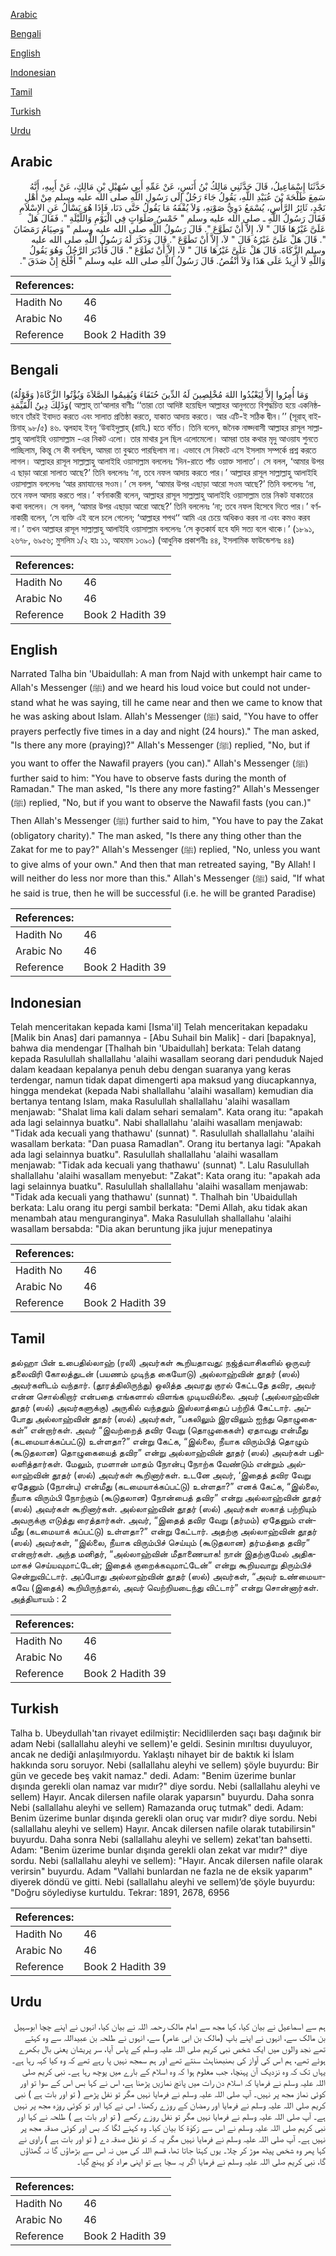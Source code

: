 [Arabic](#arabic)

[Bengali](#bengali)

[English](#english)

[Indonesian](#indonesian)

[Tamil](#tamil)

[Turkish](#turkish)

[Urdu](#urdu)

## Arabic


<div dir="rtl" lang="ar" style={{fontSize:'larger',backgroundColor:'#f8f9fa',padding:20}}>
حَدَّثَنَا إِسْمَاعِيلُ، قَالَ حَدَّثَنِي مَالِكُ بْنُ أَنَسٍ، عَنْ عَمِّهِ أَبِي سُهَيْلِ بْنِ مَالِكٍ، عَنْ أَبِيهِ، أَنَّهُ سَمِعَ طَلْحَةَ بْنَ عُبَيْدِ اللَّهِ، يَقُولُ جَاءَ رَجُلٌ إِلَى رَسُولِ اللَّهِ صلى الله عليه وسلم مِنْ أَهْلِ نَجْدٍ، ثَائِرُ الرَّأْسِ، يُسْمَعُ دَوِيُّ صَوْتِهِ، وَلاَ يُفْقَهُ مَا يَقُولُ حَتَّى دَنَا، فَإِذَا هُوَ يَسْأَلُ عَنِ الإِسْلاَمِ فَقَالَ رَسُولُ اللَّهِ ـ صلى الله عليه وسلم ‏"‏ خَمْسُ صَلَوَاتٍ فِي الْيَوْمِ وَاللَّيْلَةِ ‏"‏‏.‏ فَقَالَ هَلْ عَلَىَّ غَيْرُهَا قَالَ ‏"‏ لاَ، إِلاَّ أَنْ تَطَوَّعَ ‏"‏‏.‏ قَالَ رَسُولُ اللَّهِ صلى الله عليه وسلم ‏"‏ وَصِيَامُ رَمَضَانَ ‏"‏‏.‏ قَالَ هَلْ عَلَىَّ غَيْرُهُ قَالَ ‏"‏ لاَ، إِلاَّ أَنْ تَطَوَّعَ ‏"‏‏.‏ قَالَ وَذَكَرَ لَهُ رَسُولُ اللَّهِ صلى الله عليه وسلم الزَّكَاةَ‏.‏ قَالَ هَلْ عَلَىَّ غَيْرُهَا قَالَ ‏"‏ لاَ، إِلاَّ أَنْ تَطَوَّعَ ‏"‏‏.‏ قَالَ فَأَدْبَرَ الرَّجُلُ وَهُوَ يَقُولُ وَاللَّهِ لاَ أَزِيدُ عَلَى هَذَا وَلاَ أَنْقُصُ‏.‏ قَالَ رَسُولُ اللَّهِ صلى الله عليه وسلم ‏"‏ أَفْلَحَ إِنْ صَدَقَ ‏"‏‏.‏
</div>
<div style={{backgroundColor:'#f8f9fa',padding:20, marginBottom: 10}}><table> <thead> <tr> <th>References:</th> <th></th> </tr> </thead> <tbody><tr><td>Hadith No</td><td>46</td></tr><tr><td>Arabic No</td><td>46</td></tr><tr><td>Reference</td><td>Book 2 Hadith 39</td></tr></tbody></table></div>

## Bengali


<div dir="ltr" lang="bn" style={{fontSize:'larger',backgroundColor:'#f8f9fa',padding:20}}>
(وَقَوْلُهُ )وَمَا أُمِرُوا إِلاَّ لِيَعْبُدُوا اللهَ مُخْلِصِينَ لَهُ الدِّينَ حُنَفَاءَ وَيُقِيمُوا الصَّلاَةَ وَيُؤْتُوا الزَّكَاةَ وَذَلِكَ دِينُ الْقَيِّمَةِ( আল্লাহ্ তা‘আলার বাণীঃ ‘‘তারা তো আদিষ্ট হয়েছিল আল্লাহর আনুগত্যে বিশুদ্ধচিত্ত হয়ে একনিষ্ঠভাবে তাঁরই ইবাদত করতে এবং সালাত প্রতিষ্ঠা করতে, যাকাত আদায় করতে। আর এটি-ই সঠিক দ্বীন।’’ (সূরাহ্ বাইয়িনাহ্ ৯৮/৫) ৪৬. ত্বলহাহ ইবনু ‘উবাইদুল্লাহ্ (রাযি.) হতে বর্ণিত। তিনি বলেন, জনৈক নাজ্দবাসী আল্লাহর রাসূল সাল্লাল্লাহু আলাইহি ওয়াসাল্লাম -এর নিকট এলো। তার মাথার চুল ছিল এলোমেলো। আমরা তার কথার মৃদু আওয়ায শুনতে পাচ্ছিলাম, কিন্তু সে কী বলছিল, আমরা তা বুঝতে পারছিলাম না। এভাবে সে নিকটে এসে ইসলাম সম্পর্কে প্রশ্ন করতে লাগল। আল্লাহর রাসূল সাল্লাল্লাহু আলাইহি ওয়াসাল্লাম বললেনঃ ‘দিন-রাতে পাঁচ ওয়াক্ত সালাত’। সে বলল, ‘আমার উপর এ ছাড়া আরো সালাত আছে?’ তিনি বললেনঃ ‘না, তবে নফল আদায় করতে পার।’ আল্লাহর রাসূল সাল্লাল্লাহু আলাইহি ওয়াসাল্লাম বললেনঃ ‘আর রমাযানের সওম।’ সে বলল, ‘আমার উপর এছাড়া আরো সওম আছে?’ তিনি বললেনঃ ‘না, তবে নফল আদায় করতে পার।’ বর্ণনাকারী বলেন, আল্লাহর রাসূল সাল্লাল্লাহু আলাইহি ওয়াসাল্লাম তার নিকট যাকাতের কথা বললেন। সে বলল, ‘আমার উপর এছাড়া আরো আছে?’ তিনি বললেনঃ ‘না; তবে নফল হিসেবে দিতে পার।’ বর্ণনাকারী বলেন, ‘সে ব্যক্তি এই বলে চলে গেলেন; ‘আল্লাহর শপথ‘‘ আমি এর চেয়ে অধিকও করব না এবং কমও করব না।’ তখন আল্লাহর রাসূল সাল্লাল্লাহু আলাইহি ওয়াসাল্লাম বললেনঃ ‘সে কৃতকার্য হবে যদি সত্য বলে থাকে।’ (১৮৯১, ২৬৭৮, ৬৯৫৬; মুসলিম ১/২ হাঃ ১১, আহমাদ ১৩৯০) (আধুনিক প্রকাশনীঃ ৪৪, ইসলামিক ফাউন্ডেশনঃ ৪৪)
</div>
<div style={{backgroundColor:'#f8f9fa',padding:20, marginBottom: 10}}><table> <thead> <tr> <th>References:</th> <th></th> </tr> </thead> <tbody><tr><td>Hadith No</td><td>46</td></tr><tr><td>Arabic No</td><td>46</td></tr><tr><td>Reference</td><td>Book 2 Hadith 39</td></tr></tbody></table></div>

## English


<div dir="ltr" lang="en" style={{fontSize:'larger',backgroundColor:'#f8f9fa',padding:20}}>
Narrated Talha bin 'Ubaidullah: A man from Najd with unkempt hair came to Allah's Messenger (ﷺ) and we heard his loud voice but could not understand what he was saying, till he came near and then we came to know that he was asking about Islam. Allah's Messenger (ﷺ) said, "You have to offer prayers perfectly five times in a day and night (24 hours)." The man asked, "Is there any more (praying)?" Allah's Messenger (ﷺ) replied, "No, but if you want to offer the Nawafil prayers (you can)." Allah's Messenger (ﷺ) further said to him: "You have to observe fasts during the month of Ramadan." The man asked, "Is there any more fasting?" Allah's Messenger (ﷺ) replied, "No, but if you want to observe the Nawafil fasts (you can.)" Then Allah's Messenger (ﷺ) further said to him, "You have to pay the Zakat (obligatory charity)." The man asked, "Is there any thing other than the Zakat for me to pay?" Allah's Messenger (ﷺ) replied, "No, unless you want to give alms of your own." And then that man retreated saying, "By Allah! I will neither do less nor more than this." Allah's Messenger (ﷺ) said, "If what he said is true, then he will be successful (i.e. he will be granted Paradise)
</div>
<div style={{backgroundColor:'#f8f9fa',padding:20, marginBottom: 10}}><table> <thead> <tr> <th>References:</th> <th></th> </tr> </thead> <tbody><tr><td>Hadith No</td><td>46</td></tr><tr><td>Arabic No</td><td>46</td></tr><tr><td>Reference</td><td>Book 2 Hadith 39</td></tr></tbody></table></div>

## Indonesian


<div dir="ltr" lang="id" style={{fontSize:'larger',backgroundColor:'#f8f9fa',padding:20}}>
Telah menceritakan kepada kami [Isma'il] Telah menceritakan kepadaku [Malik bin Anas] dari pamannya - [Abu Suhail bin Malik] - dari [bapaknya], bahwa dia mendengar [Thalhah bin 'Ubaidullah] berkata: Telah datang kepada Rasulullah shallallahu 'alaihi wasallam seorang dari penduduk Najed dalam keadaan kepalanya penuh debu dengan suaranya yang keras terdengar, namun tidak dapat dimengerti apa maksud yang diucapkannya, hingga mendekat (kepada Nabi shallallahu 'alaihi wasallam) kemudian dia bertanya tentang Islam, maka Rasulullah shallallahu 'alaihi wasallam menjawab: "Shalat lima kali dalam sehari semalam". Kata orang itu: "apakah ada lagi selainnya buatku". Nabi shallallahu 'alaihi wasallam menjawab: "Tidak ada kecuali yang thathawu' (sunnat) ". Rasulullah shallallahu 'alaihi wasallam berkata: "Dan puasa Ramadlan". Orang itu bertanya lagi: "Apakah ada lagi selainnya buatku". Rasulullah shallallahu 'alaihi wasallam menjawab: "Tidak ada kecuali yang thathawu' (sunnat) ". Lalu Rasulullah shallallahu 'alaihi wasallam menyebut: "Zakat": Kata orang itu: "apakah ada lagi selainnya buatku". Rasulullah shallallahu 'alaihi wasallam menjawab: "Tidak ada kecuali yang thathawu' (sunnat) ". Thalhah bin 'Ubaidullah berkata: Lalu orang itu pergi sambil berkata: "Demi Allah, aku tidak akan menambah atau menguranginya". Maka Rasulullah shallallahu 'alaihi wasallam bersabda: "Dia akan beruntung jika jujur menepatinya
</div>
<div style={{backgroundColor:'#f8f9fa',padding:20, marginBottom: 10}}><table> <thead> <tr> <th>References:</th> <th></th> </tr> </thead> <tbody><tr><td>Hadith No</td><td>46</td></tr><tr><td>Arabic No</td><td>46</td></tr><tr><td>Reference</td><td>Book 2 Hadith 39</td></tr></tbody></table></div>

## Tamil


<div dir="ltr" lang="ta" style={{fontSize:'larger',backgroundColor:'#f8f9fa',padding:20}}>
தல்ஹா பின் உபைதில்லாஹ் (ரலி) அவர்கள் கூறியதாவது: நஜ்த்வாசிகளில் ஒருவர் தலைவிரி கோலத்துடன் (பயணம் முடிந்த கையோடு) அல்லாஹ்வின் தூதர் (ஸல்) அவர்களிடம் வந்தார். (தூரத்திலிருந்து) ஒலித்த அவரது குரல் கேட்டதே தவிர, அவர் என்ன சொல்கிறார் என்பதை எங்களால் விளங்க முடியவில்லை. அவர் (அல்லாஹ்வின் தூதர் (ஸல்) அவர்களுக்கு) அருகில் வந்ததும் இஸ்லாத்தைப் பற்றிக் கேட்டார். அப்போது அல்லாஹ்வின் தூதர் (ஸல்) அவர்கள், “பகலிலும் இரவிலும் ஐந்து தொழுகைகள்” என்றார்கள். அவர் “இவற்றைத் தவிர வேறு (தொழுகைகள்) ஏதாவது என்மீது (கடமையாக்கப்பட்டு) உள்ளதா?” என்று கேட்க, “இல்லை, நீயாக விரும்பித் தொழும் (கூடுதலான) தொழுகையைத் தவிர” என்று அல்லாஹ்வின் தூதர் (ஸல்) அவர்கள் பதிலளித்தார்கள். மேலும், ரமளான் மாதம் நோன்பு நோற்க வேண்டும் என்றும் அல்லாஹ்வின் தூதர் (ஸல்) அவர்கள் கூறினார்கள். உடனே அவர், ‘இதைத் தவிர வேறு ஏதேனும் (நோன்பு) என்மீது (கடமையாக்கப்பட்டு) உள்ளதா?” எனக் கேட்க, “இல்லை, நீயாக விரும்பி நோற்கும் (கூடுதலான) நோன்பைத் தவிர” என்று அல்லாஹ்வின் தூதர் (ஸல்) அவர்கள் கூறினார்கள். அல்லாஹ்வின் தூதர் (ஸல்) அவர்கள் ஸகாத் பற்றியும் அவருக்கு எடுத்து ரைத்தார்கள். அவர், “இதைத் தவிர வேறு (தர்மம்) ஏதேனும் என்மீது (கடமையாக் கப்பட்டு) உள்ளதா?” என்று கேட்டார். அதற்கு அல்லாஹ்வின் தூதர் (ஸல்) அவர்கள், “இல்லை, நீயாக விரும்பிச் செய்யும் (கூடுதலான) தர்மத்தை தவிர” என்றார்கள். அந்த மனிதர், “அல்லாஹ்வின் மீதாணையாக! நான் இதற்குமேல் அதிகமாகச் செய்யவுமாட்டேன்; இதைக் குறைக்கவுமாட்டேன்” என்று கூறியவாறு திரும்பிச் சென்றுவிட்டார். அப்போது அல்லாஹ்வின் தூதர் (ஸல்) அவர்கள், “அவர் உண்மையாகவே (இதைக்) கூறியிருந்தால், அவர் வெற்றியடைந்து விட்டார்” என்று சொன்னார்கள். அத்தியாயம் : 2
</div>
<div style={{backgroundColor:'#f8f9fa',padding:20, marginBottom: 10}}><table> <thead> <tr> <th>References:</th> <th></th> </tr> </thead> <tbody><tr><td>Hadith No</td><td>46</td></tr><tr><td>Arabic No</td><td>46</td></tr><tr><td>Reference</td><td>Book 2 Hadith 39</td></tr></tbody></table></div>

## Turkish


<div dir="ltr" lang="tr" style={{fontSize:'larger',backgroundColor:'#f8f9fa',padding:20}}>
Talha b. Ubeydullah'tan rivayet edilmiştir: Necidlilerden saçı başı dağınık bir adam Nebi (sallallahu aleyhi ve sellem)'e geldi. Sesinin mırıltısı duyuluyor, ancak ne dediği anlaşılmıyordu. Yaklaştı nihayet bir de baktık ki İslam hakkında soru soruyor. Nebi (sallallahu aleyhi ve sellem) şöyle buyurdu: Bir gün ve gecede beş vakit namaz." dedi. Adam: "Benim üzerime bunlar dışında gerekli olan namaz var mıdır?" diye sordu. Nebi (sallallahu aleyhi ve sellem) Hayır. Ancak dilersen nafile olarak yaparsın" buyurdu. Daha sonra Nebi (sallallahu aleyhi ve sellem) Ramazanda oruç tutmak" dedi. Adam: Benim üzerime bunlar dışında gerekli olan oruç var mıdır? diye sordu. Nebi (sallallahu aleyhi ve sellem) Hayır. Ancak dilersen nafile olarak tutabilirsin" buyurdu. Daha sonra Nebi (sallallahu aleyhi ve sellem) zekat'tan bahsetti. Adam: "Benim üzerime bunlar dışında gerekli olan zekat var mıdır?" diye sordu. Nebi (sallallahu aleyhi ve sellem): "Hayır. Ancak dilersen nafile olarak verirsin" buyurdu. Adam "Vallahi bunlardan ne fazla ne de eksik yaparım" diyerek döndü ve gitti. Nebi (sallallahu aleyhi ve sellem)’de şöyle buyurdu: "Doğru söylediyse kurtuldu. Tekrar: 1891, 2678, 6956
</div>
<div style={{backgroundColor:'#f8f9fa',padding:20, marginBottom: 10}}><table> <thead> <tr> <th>References:</th> <th></th> </tr> </thead> <tbody><tr><td>Hadith No</td><td>46</td></tr><tr><td>Arabic No</td><td>46</td></tr><tr><td>Reference</td><td>Book 2 Hadith 39</td></tr></tbody></table></div>

## Urdu


<div dir="rtl" lang="ur" style={{fontSize:'larger',backgroundColor:'#f8f9fa',padding:20}}>
ہم سے اسماعیل نے بیان کیا، کہا مجھ سے امام مالک رحمہ اللہ نے بیان کیا، انہوں نے اپنے چچا ابوسہیل بن مالک سے، انہوں نے اپنے باپ (مالک بن ابی عامر) سے، انہوں نے طلحہ بن عبیداللہ سے وہ کہتے تھے نجد والوں میں ایک شخص نبی کریم صلی اللہ علیہ وسلم کے پاس آیا، سر پریشان یعنی بال بکھرے ہوئے تھے، ہم اس کی آواز کی بھنبھناہٹ سنتے تھے اور ہم سمجھ نہیں پا رہے تھے کہ وہ کیا کہہ رہا ہے۔ یہاں تک کہ وہ نزدیک آن پہنچا، جب معلوم ہوا کہ وہ اسلام کے بارے میں پوچھ رہا ہے۔ نبی کریم صلی اللہ علیہ وسلم نے فرمایا کہ اسلام دن رات میں پانچ نمازیں پڑھنا ہے، اس نے کہا بس اس کے سوا تو اور کوئی نماز مجھ پر نہیں۔ آپ صلی اللہ علیہ وسلم نے فرمایا نہیں مگر تو نفل پڑھے ( تو اور بات ہے ) نبی کریم صلی اللہ علیہ وسلم نے فرمایا اور رمضان کے روزے رکھنا۔ اس نے کہا اور تو کوئی روزہ مجھ پر نہیں ہے۔ آپ صلی اللہ علیہ وسلم نے فرمایا نہیں مگر تو نفل روزے رکھے ( تو اور بات ہے ) طلحہ نے کہا اور نبی کریم صلی اللہ علیہ وسلم نے اس سے زکوٰۃ کا بیان کیا۔ وہ کہنے لگا کہ بس اور کوئی صدقہ مجھ پر نہیں ہے۔ آپ صلی اللہ علیہ وسلم نے فرمایا نہیں مگر یہ کہ تو نفل صدقہ دے ( تو اور بات ہے ) راوی نے کہا پھر وہ شخص پیٹھ موڑ کر چلا۔ یوں کہتا جاتا تھا، قسم اللہ کی میں نہ اس سے بڑھاؤں گا نہ گھٹاؤں گا، نبی کریم صلی اللہ علیہ وسلم نے فرمایا اگر یہ سچا ہے تو اپنی مراد کو پہنچ گیا۔
</div>
<div style={{backgroundColor:'#f8f9fa',padding:20, marginBottom: 10}}><table> <thead> <tr> <th>References:</th> <th></th> </tr> </thead> <tbody><tr><td>Hadith No</td><td>46</td></tr><tr><td>Arabic No</td><td>46</td></tr><tr><td>Reference</td><td>Book 2 Hadith 39</td></tr></tbody></table></div>